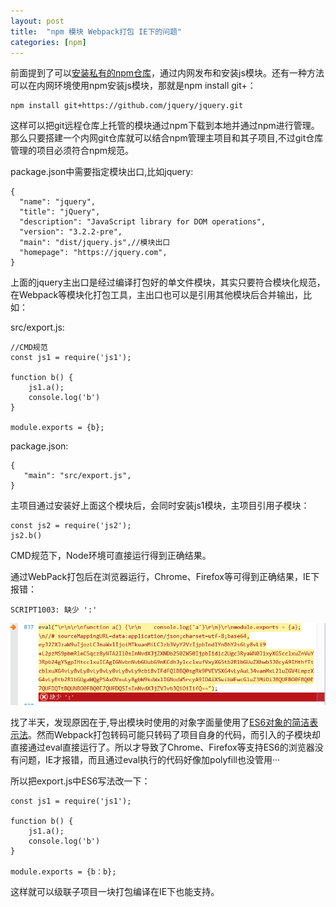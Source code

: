 ```yaml
---
layout: post
title:  "npm 模块 Webpack打包 IE下的问题"
categories: [npm]
---
```


前面提到了可以<a href='/npm-repository-server'>安装私有的npm仓库</a>，通过内网发布和安装js模块。还有一种方法可以在内网环境使用npm安装js模块，那就是npm install git+：

```
npm install git+https://github.com/jquery/jquery.git
```

这样可以把git远程仓库上托管的模块通过npm下载到本地并通过npm进行管理。那么只要搭建一个内网git仓库就可以结合npm管理主项目和其子项目,不过git仓库管理的项目必须符合npm规范。

package.json中需要指定模块出口,比如jquery:

```
{
  "name": "jquery",
  "title": "jQuery",
  "description": "JavaScript library for DOM operations",
  "version": "3.2.2-pre",
  "main": "dist/jquery.js",//模块出口
  "homepage": "https://jquery.com",
}
```

上面的jquery主出口是经过编译打包好的单文件模块，其实只要符合模块化规范，在Webpack等模块化打包工具，主出口也可以是引用其他模块后合并输出，比如：

src/export.js:
```
//CMD规范
const js1 = require('js1');

function b() {
    js1.a();
    console.log('b')
}

module.exports = {b};
```

package.json:

```
{
   "main": "src/export.js",
}
```

主项目通过安装好上面这个模块后，会同时安装js1模块，主项目引用子模块：

```
const js2 = require('js2');
js2.b()
```
CMD规范下，Node环境可直接运行得到正确结果。

通过WebPack打包后在浏览器运行，Chrome、Firefox等可得到正确结果，IE下报错：

```
SCRIPT1003: 缺少 ':'
```

![image](/asserts/201703/npm-module-ie.png)

找了半天，发现原因在于,导出模块时使用的对象字面量使用了<a href='http://es6.ruanyifeng.com/#docs/object'>ES6对象的简洁表示法</a>。然而Webpack打包转码可能只转码了项目自身的代码，而引入的子模块却直接通过eval直接运行了。所以才导致了Chrome、Firefox等支持ES6的浏览器没有问题，IE才报错，而且通过eval执行的代码好像加polyfill也没管用···

所以把export.js中ES6写法改一下：

```
const js1 = require('js1');

function b() {
    js1.a();
    console.log('b')
}

module.exports = {b：b};
```

这样就可以级联子项目一块打包编译在IE下也能支持。
